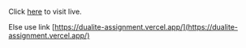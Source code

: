 Click [here](https://dualite-assignment.vercel.app/) to visit live.

Else use link [https://dualite-assignment.vercel.app/](https://dualite-assignment.vercel.app/)
